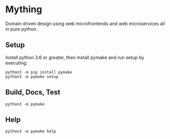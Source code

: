 # Mything

Domain driven design using web microfrontends and web microservices all in pure python.

## Setup

Install python 3.6 or greater, then install pymake and run setup by executing:

    python3 -m pip install pymake
    python3 -m pymake setup

## Build, Docs, Test

    python3 -m pymake

## Help

    python3 -m pymake help


